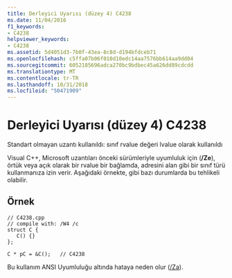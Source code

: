 ```yaml
---
title: Derleyici Uyarısı (düzey 4) C4238
ms.date: 11/04/2016
f1_keywords:
- C4238
helpviewer_keywords:
- C4238
ms.assetid: 5d4051d3-7b0f-43ea-8c8d-d194bfdceb71
ms.openlocfilehash: c5ffa07b06f010d10edc14aa7576bb614aa9dd04
ms.sourcegitcommit: 6052185696adca270bc9bdbec45a626dd89cdcdd
ms.translationtype: MT
ms.contentlocale: tr-TR
ms.lasthandoff: 10/31/2018
ms.locfileid: "50471909"
---
```

# <a name="compiler-warning-level-4-c4238"></a>Derleyici Uyarısı (düzey 4) C4238

Standart olmayan uzantı kullanıldı: sınıf rvalue değeri lvalue olarak kullanıldı

Visual C++, Microsoft uzantıları önceki sürümleriyle uyumluluk için (**/Ze**), örtük veya açık olarak bir rvalue bir bağlamda, adresini alan gibi bir sınıf türü kullanmanıza izin verir. Aşağıdaki örnekte, gibi bazı durumlarda bu tehlikeli olabilir.

## <a name="example"></a>Örnek

```
// C4238.cpp
// compile with: /W4 /c
struct C {
   C() {}
};

C * pC = &C();   // C4238
```

Bu kullanım ANSI Uyumluluğu altında hataya neden olur ([/Za](../../build/reference/za-ze-disable-language-extensions.md)).